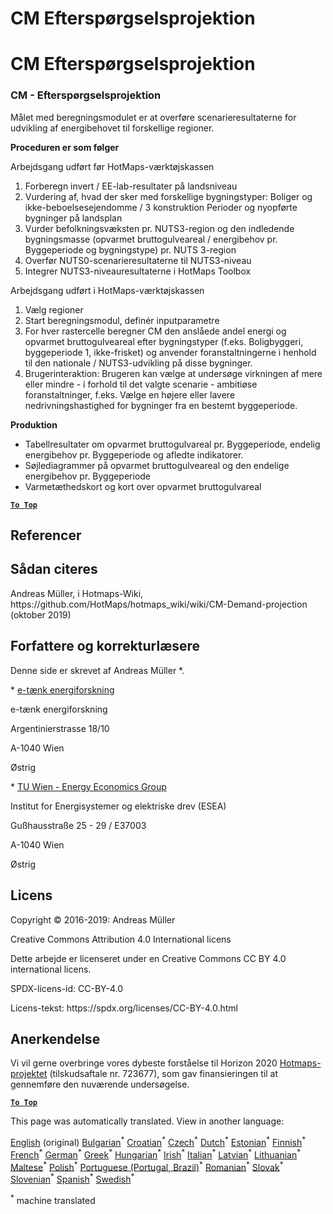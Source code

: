 <h1> <a class="anchor" id="cm-demand-projection" href="#cm-demand-projection"><i class="fa fa-link"></i></a> CM Efterspørgselsprojektion </h1><h1> <a class="anchor" id="cm-demand-projection" href="#cm-demand-projection"><i class="fa fa-link"></i></a> CM Efterspørgselsprojektion </h1><h3> <a class="anchor" id="cm---demand-projection" href="#cm---demand-projection"><i class="fa fa-link"></i></a> CM - Efterspørgselsprojektion </h3><p> Målet med beregningsmodulet er at overføre scenarieresultaterne for udvikling af energibehovet til forskellige regioner. </p><p> <strong>Proceduren er som følger</strong> </p><p> Arbejdsgang udført før HotMaps-værktøjskassen </p><ol><li> Forberegn invert / EE-lab-resultater på landsniveau </li><li> Vurdering af, hvad der sker med forskellige bygningstyper: Boliger og ikke-beboelsesejendomme / 3 konstruktion Perioder og nyopførte bygninger på landsplan </li><li> Vurder befolkningsvæksten pr. NUTS3-region og den indledende bygningsmasse (opvarmet bruttogulveareal / energibehov pr. Byggeperiode og bygningstype) pr. NUTS 3-region </li><li> Overfør NUTS0-scenarieresultaterne til NUTS3-niveau </li><li> Integrer NUTS3-niveauresultaterne i HotMaps Toolbox </li></ol><p> Arbejdsgang udført i HotMaps-værktøjskassen </p><ol><li> Vælg regioner </li><li> Start beregningsmodul, definér inputparametre </li><li> For hver rastercelle beregner CM den anslåede andel energi og opvarmet bruttogulveareal efter bygningstyper (f.eks. Boligbyggeri, byggeperiode 1, ikke-frisket) og anvender foranstaltningerne i henhold til den nationale / NUTS3-udvikling på disse bygninger. </li><li> Brugerinteraktion: Brugeren kan vælge at undersøge virkningen af mere eller mindre - i forhold til det valgte scenarie - ambitiøse foranstaltninger, f.eks. Vælge en højere eller lavere nedrivningshastighed for bygninger fra en bestemt byggeperiode. </li></ol><p> <strong>Produktion</strong> </p><ul><li> Tabellresultater om opvarmet bruttogulvareal pr. Byggeperiode, endelig energibehov pr. Byggeperiode og afledte indikatorer. </li><li> Søjlediagrammer på opvarmet bruttogulveareal og den endelige energibehov pr. Byggeperiode </li><li> Varmetæthedskort og kort over opvarmet bruttogulvareal </li></ul><p><ins> <code><strong><a href="#table-of-contents">To Top</a></strong></code> </ins> </p><h2> <a class="anchor" id="references" href="#references"><i class="fa fa-link"></i></a> Referencer </h2><h2> <a class="anchor" id="how-to-cite" href="#how-to-cite"><i class="fa fa-link"></i></a> Sådan citeres </h2><p> Andreas Müller, i Hotmaps-Wiki, https://github.com/HotMaps/hotmaps_wiki/wiki/CM-Demand-projection (oktober 2019) </p><h2> <a class="anchor" id="authors-and-reviewers" href="#authors-and-reviewers"><i class="fa fa-link"></i></a> Forfattere og korrekturlæsere </h2><p> Denne side er skrevet af Andreas Müller *. </p><p> * <a href="http://www.e-think.ac.at">e-tænk energiforskning</a> </p><p> e-tænk energiforskning </p><p> Argentinierstrasse 18/10 </p><p> A-1040 Wien </p><p> Østrig </p><p> * <a href="http://www.eeg.tuwien.ac.at">TU Wien - Energy Economics Group</a> </p><p> Institut for Energisystemer og elektriske drev (ESEA) </p><p> Gußhausstraße 25 - 29 / E37003 </p><p> A-1040 Wien </p><p> Østrig </p><h2> <a class="anchor" id="license" href="#license"><i class="fa fa-link"></i></a> Licens </h2><p> Copyright © 2016-2019: Andreas Müller </p><p> Creative Commons Attribution 4.0 International licens </p><p> Dette arbejde er licenseret under en Creative Commons CC BY 4.0 international licens. </p><p> SPDX-licens-id: CC-BY-4.0 </p><p> Licens-tekst: https://spdx.org/licenses/CC-BY-4.0.html </p><h2> <a class="anchor" id="acknowledgement" href="#acknowledgement"><i class="fa fa-link"></i></a> Anerkendelse </h2><p> Vi vil gerne overbringe vores dybeste forståelse til Horizon 2020 <a href="https://www.hotmaps-project.eu">Hotmaps-projektet</a> (tilskudsaftale nr. 723677), som gav finansieringen til at gennemføre den nuværende undersøgelse. </p><p><ins> <code><strong><a href="#table-of-contents">To Top</a></strong></code> </ins> </p>
<!--- THIS IS A SUPER UNIQUE IDENTIFIER -->

This page was automatically translated. View in another language:

[English](../en/CM-Demand-projection) (original) [Bulgarian](../bg/CM-Demand-projection)<sup>\*</sup> [Croatian](../hr/CM-Demand-projection)<sup>\*</sup> [Czech](../cs/CM-Demand-projection)<sup>\*</sup>  [Dutch](../nl/CM-Demand-projection)<sup>\*</sup> [Estonian](../et/CM-Demand-projection)<sup>\*</sup> [Finnish](../fi/CM-Demand-projection)<sup>\*</sup> [French](../fr/CM-Demand-projection)<sup>\*</sup> [German](../de/CM-Demand-projection)<sup>\*</sup> [Greek](../el/CM-Demand-projection)<sup>\*</sup> [Hungarian](../hu/CM-Demand-projection)<sup>\*</sup> [Irish](../ga/CM-Demand-projection)<sup>\*</sup> [Italian](../it/CM-Demand-projection)<sup>\*</sup> [Latvian](../lv/CM-Demand-projection)<sup>\*</sup> [Lithuanian](../lt/CM-Demand-projection)<sup>\*</sup> [Maltese](../mt/CM-Demand-projection)<sup>\*</sup> [Polish](../pl/CM-Demand-projection)<sup>\*</sup> [Portuguese (Portugal, Brazil)](../pt/CM-Demand-projection)<sup>\*</sup> [Romanian](../ro/CM-Demand-projection)<sup>\*</sup> [Slovak](../sk/CM-Demand-projection)<sup>\*</sup> [Slovenian](../sl/CM-Demand-projection)<sup>\*</sup> [Spanish](../es/CM-Demand-projection)<sup>\*</sup> [Swedish](../sv/CM-Demand-projection)<sup>\*</sup> 

<sup>\*</sup> machine translated
